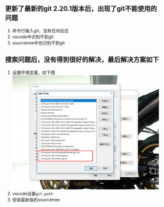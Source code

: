 ## 更新了最新的git 2.20.1版本后，出现了git不能使用的问题
1. 命令行输入git，没有任何反应
2. vscode中识别不到git
3. sourcetree中也识别不到git

## 搜索问题后，没有得到很好的解决，最后解决方案如下
1. 设置环境变量，如下图
![环境变量](../images/path.png)
2. vscode设置`git.path`
3. 安装最新版的sourcetree
